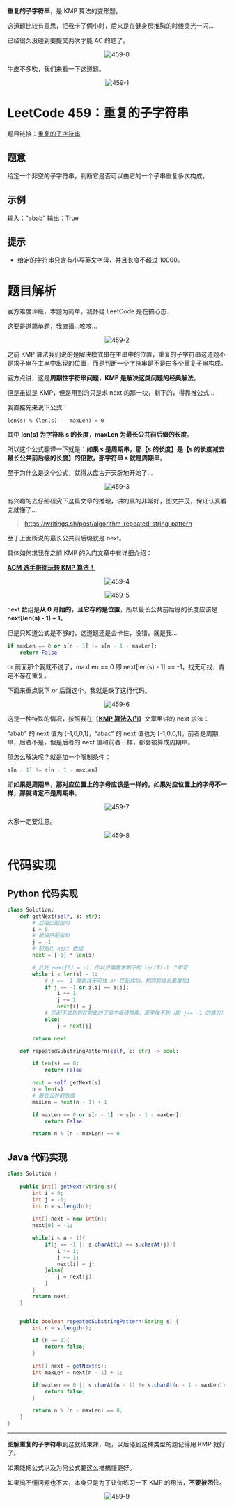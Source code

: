 **重复的子字符串**，是 KMP 算法的变形题。

这道题比较有意思，把我卡了俩小时，后来是在健身房推胸的时候灵光一闪...

已经很久没碰到要提交两次才能 AC 的题了。

<div align=center>

![459-0](https://cdn.codegoudan.com/img/459-0.jpg)

</div>

牛皮不多吹，我们来看一下这道题。

<div align=center>

![459-1](https://cdn.codegoudan.com/img/459-1.png)

</div>



# LeetCode 459：重复的子字符串

题目链接：[重复的子字符串](https://leetcode-cn.com/problems/repeated-substring-pattern/)



## 题意

给定一个非空的子字符串，判断它是否可以由它的一个子串重复多次构成。



## 示例

输入："abab"
输出：True



## 提示

- 给定的字符串只含有小写英文字母，并且长度不超过 10000。



# 题目解析

官方难度评级，本题为简单，我怀疑 LeetCode 是在搞心态...

这要是道简单题，我直播...咳咳...

<div align=center>

![459-2](https://cdn.codegoudan.com/img/459-2.jpg)

</div>

之前 KMP 算法我们说的是解决模式串在主串中的位置，重复的子字符串这道题不是求子串在主串中出现的位置，而是判断一个字符串是不是由多个重复子串构成。

官方点讲，这是**周期性字符串问题，KMP 是解决这类问题的经典解法**。

但是虽说是 KMP，但是用到的只是求 next 的那一块，剩下的，得靠推公式...

我直接先来说下公式：



```
len(s) % (len(s) -  maxLen) = 0
```



其中 **len(s) 为字符串 s 的长度**，**maxLen 为最长公共前后缀的长度**。

所以这个公式翻译一下就是：**如果 s 是周期串，那【s 的长度】是【s 的长度减去最长公共前后缀的长度】的倍数，那字符串 s 就是周期串**。

至于为什么是这个公式，就得从盘古开天辟地开始了...

<div align=center>

![459-3](https://cdn.codegoudan.com/img/459-3.jpg)

</div>

有兴趣的去仔细研究下这篇文章的推理，讲的真的非常好，图文并茂，保证认真看完就懂了...



> https://writings.sh/post/algorithm-repeated-string-pattern



至于上面所说的最长公共前后缀就是 next。

具体如何求我在之前 KMP 的入门文章中有详细介绍：



[**ACM 选手带你玩转 KMP 算法！**](http://mp.weixin.qq.com/s?__biz=MzI0NjAxMDU5NA==&mid=2475924907&idx=1&sn=6f6fc1475be2d7d2ca5ab6e0ec755bca&chksm=ff22fa26c8557330a906f6ed9f444d71064a590109b093d8e97f0ab1cd82e5106a5138e8aecd&scene=21#wechat_redirect)

<div align=center>

![459-4](https://cdn.codegoudan.com/img/459-4.png)

</div>

<div align=center>

![459-5](https://cdn.codegoudan.com/img/459-5.png)

</div>

next 数组是**从 0 开始的，且它存的是位置**，所以最长公共前后缀的长度应该是 **next[len(s) - 1] + 1**。

但是只知道公式是不够的，这道题还是会卡住，没错，就是我...

```Python
if maxLen == 0 or s[n - 1] != s[n - 1 - maxLen]:
    return False
```

or 前面那个我就不说了，maxLen == 0 即 next[len(s) - 1] == -1，找无可找，肯定不存在重复。

下面来重点说下 or 后面这个，我就是缺了这行代码。

<div align=center>

![459-6](https://cdn.codegoudan.com/img/459-6.jpg)

</div>

这是一种特殊的情况，按照我在【[**KMP 算法入门**](http://mp.weixin.qq.com/s?__biz=MzI0NjAxMDU5NA==&mid=2475924907&idx=1&sn=6f6fc1475be2d7d2ca5ab6e0ec755bca&chksm=ff22fa26c8557330a906f6ed9f444d71064a590109b093d8e97f0ab1cd82e5106a5138e8aecd&scene=21#wechat_redirect)】文章里讲的 next 求法：

“abab” 的 next 值为 [-1,0,0,1]，“abac” 的 next 值也为 [-1,0,0,1]，前者是周期串，后者不是，但是后者的 next 值和前者一样，都会被算成周期串。

那怎么解决呢？就是加一个限制条件：

```Python
s[n - 1] != s[n - 1 - maxLen]
```

即**如果是周期串，那对应位置上的字母应该是一样的，如果对应位置上的字母不一样，那就肯定不是周期串**。

<div align=center>

![459-7](https://cdn.codegoudan.com/img/459-7.png)

</div>

大家一定要注意。

<div align=center>

![459-8](https://cdn.codegoudan.com/img/459-8.gif)

</div>



# 代码实现



## Python 代码实现

```Python
class Solution:
    def getNext(self, s: str):
        # 后缀匹配指向
        i = 0
        # 前缀匹配指向
        j = -1
        # 初始化 next 数组
        next = [-1] * len(s)

        # 此处 next[0] = -1，所以只需要求剩下的 len(T)-1 个即可
        while i < len(s) - 1:
            # j == -1 就是找无可找 or 匹配成功，相同前缀长度增加1
            if j == -1 or s[i] == s[j]:
                i += 1
                j += 1
                next[i] = j
            # 匹配不成功则在前面的子串中继续搜索，直至找不到（即 j== -1 的情况）
            else:
                j = next[j]

        return next

    def repeatedSubstringPattern(self, s: str) -> bool:

        if len(s) == 0:
            return False

        next = self.getNext(s)
        n = len(s)
        # 最长公共前后缀
        maxLen = next[n - 1] + 1

        if maxLen == 0 or s[n - 1] != s[n - 1 - maxLen]:
            return False

        return n % (n - maxLen) == 0
```



## Java 代码实现

```Java
class Solution {
    
    public int[] getNext(String s){
        int i = 0;
        int j = -1;
        int n = s.length();
        
        int[] next = new int[n];
        next[0] = -1;

        while(i < n - 1){
            if(j == -1 || s.charAt(i) == s.charAt(j)){
                i += 1;
                j += 1;
                next[i] = j;
            }else{
                j = next[j];
            }
        }
        return next;
    }


    public boolean repeatedSubstringPattern(String s) {
        int n = s.length();

        if (n == 0){
            return false;
        }

        int[] next = getNext(s);
        int maxLen = next[n - 1] + 1;

        if(maxLen == 0 || s.charAt(n - 1) != s.charAt(n - 1 - maxLen)){
            return false;
        }

        return n % (n - maxLen) == 0;
    }
}
```



---

**图解重复的子字符串**到这就结束辣，呃，以后碰到这种类型的题记得用 KMP 就好了。

如果能把公式以及为何公式要这么推搞懂更好。

如果搞不懂问题也不大，本身只是为了让你练习一下 KMP 的用法，**不要被困住**。

<div align=center>

![459-9](https://cdn.codegoudan.com/img/459-9.jpg)

</div>